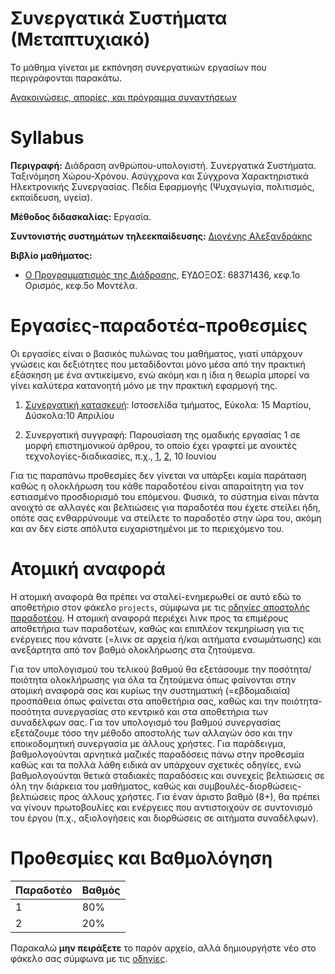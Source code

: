 # Συνεργατικά Συστήματα (Μεταπτυχιακό)

Το μάθημα γίνεται με εκπόνηση συνεργατικών εργασίων που περιγράφονται παρακάτω.

[Ανακοινώσεις, απορίες, και πρόγραμμα συναντήσεων](https://github.com/courses-ionio/cs/issues)

# Syllabus

**Περιγραφή:** Διάδραση ανθρώπου-υπολογιστή. Συνεργατικά Συστήματα. Ταξινόμηση Χώρου-Χρόνου. Ασύγχρονα και Σύγχρονα Χαρακτηριστικά Ηλεκτρονικής Συνεργασίας. Πεδία Εφαρμογής (Ψυχαγωγία, πολιτισμός, εκπαίδευση, υγεία).

**Μέθοδος διδασκαλίας:** Εργασία.

**Συντονιστής συστημάτων τηλεεκπαίδευσης:** [Διογένης Αλεξανδράκης](https://github.com/diogenisAl)

**Βιβλίο μαθήματος:** 

* [Ο Προγραμματισμός της Διάδρασης](https://www.mibook.org), ΕΥΔΟΞΟΣ: 68371436, κεφ.1ο Ορισμός, κεφ.5ο Μοντέλα.

# Εργασίες-παραδοτέα-προθεσμίες
Οι εργασίες είναι ο βασικός πυλώνας του μαθήματος, γιατί υπάρχουν γνώσεις και δεξιότητες που μεταδίδονται μόνο μέσα από την πρακτική εξάσκηση με ένα αντικείμενο, ενώ ακόμη και η ίδια η θεωρία μπορεί να γίνει καλύτερα κατανοητή μόνο με την πρακτική εφαρμογή της.

1. [Συνεργατική κατασκευή](https://github.com/ioniodi/site-gr): Ιστοσελίδα τμήματος, Εύκολα: 15 Μαρτίου, Δύσκολα:10 Απριλίου

2. Συνεργατική συγγραφή: Παρουσίαση της ομαδικής εργασίας 1 σε μορφή επιστημονικού άρθρου, το οποίο έχει γραφτεί με ανοικτές τεχνολογίες-διαδικασίες, π.χ., [1](https://pandoc-scholar.github.io/), [2](http://pierog.it/en/2018/03/markdown-workflow/), 10 Ιουνίου

Για τις παραπάνω προθεσμίες δεν γίνεται να υπάρξει καμία παράταση καθώς η ολοκλήρωση του κάθε παραδοτέου είναι απαραίτητη για τον εστιασμένο προσδιορισμό του επόμενου. Φυσικά, το σύστημα είναι πάντα ανοιχτό σε αλλαγές και βελτιώσεις για παραδοτέα που έχετε στείλει ήδη, οπότε σας ενθαρρύνουμε να στείλετε το παραδοτέο στην ώρα του, ακόμη και αν δεν είστε απόλυτα ευχαριστημένοι με το περιεχόμενο του. 

# Ατομική αναφορά
Η ατομική αναφορά θα πρέπει να σταλεί-ενημερωθεί σε αυτό εδώ το αποθετήριο στον φάκελο `projects`, σύμφωνα με τις [οδηγίες αποστολής παραδοτέου](https://courses-ionio.github.io/help/submit/). Η ατομική αναφορά περιέχει λινκ προς τα επιμέρους αποθετήρια των παραδοτέων, καθώς και επιπλέον τεκμηρίωση για τις ενέργειες που κάνατε (=λινκ σε αρχεία ή/και αιτήματα ενσωμάτωσης) και ανεξάρτητα από τον βαθμό ολοκλήρωσης στα ζητούμενα.

Για τον υπολογισμού του τελικού βαθμού θα εξετάσουμε την ποσότητα/ποιότητα ολοκλήρωσης για όλα τα ζητούμενα όπως φαίνονται στην ατομική αναφορά σας και κυρίως την συστηματική (=εβδομαδιαία) προσπάθεια όπως φαίνεται στα αποθετήρια σας, καθώς και την ποιότητα-ποσότητα συνεργασίας στο κεντρικό και στα αποθετήρια των συναδέλφων σας. Για τον υπολογισμό του βαθμού συνεργασίας εξετάζουμε τόσο την μέθοδο αποστολής των αλλαγών όσο και την εποικοδομητική συνεργασία με άλλους χρήστες. Για παράδειγμα, βαθμολογούνται αρνητικά μαζικές παραδόσεις πάνω στην προθεσμία καθώς και τα πολλά λάθη ειδικά αν υπάρχουν σχετικές οδηγίες, ενώ βαθμολογούνται θετικά σταδιακές παραδόσεις και συνεχείς βελτιώσεις σε όλη την διάρκεια του μαθήματος, καθώς και συμβουλές-διορθώσεις-βελτιώσεις προς άλλους χρήστες. Για έναν άριστο βαθμό (8+), θα πρέπει να γίνουν πρωτοβουλίες και ενέργειες που αντιστοιχούν σε συντονισμό του έργου (π.χ., αξιολογήσεις και διορθώσεις σε αιτήματα συναδέλφων).

# Προθεσμίες και Βαθμολόγηση
| Παραδοτέο |	Βαθμός |
| --- | --- |
| 1 | 80% |
| 2 | 20% |


Παρακαλώ **μην πειράξετε** το παρόν αρχείο, αλλά δημιουργήστε νέο στο φάκελο σας σύμφωνα με τις [οδηγίες](https://courses-ionio.github.io/help/guide/).
